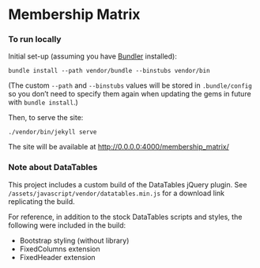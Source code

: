 # Membership Matrix

### To run locally

Initial set-up (assuming you have [Bundler](http://bundler.io/) installed):

    bundle install --path vendor/bundle --binstubs vendor/bin

(The custom `--path` and `--binstubs` values will be stored in `.bundle/config` so you don’t need to specify them again when updating the gems in future with `bundle install`.)

Then, to serve the site:

    ./vendor/bin/jekyll serve

The site will be available at http://0.0.0.0:4000/membership_matrix/

### Note about DataTables

This project includes a custom build of the DataTables jQuery plugin. See `/assets/javascript/vendor/datatables.min.js` for a download link replicating the build.

For reference, in addition to the stock DataTables scripts and styles, the following were included in the build:

* Bootstrap styling (without library)
* FixedColumns extension
* FixedHeader extension
